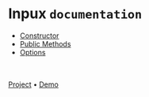 # Inpux `documentation`
- [Constructor](https://github.com/GuiferrSouza/inpux/blob/main/docs/constructor.md)
- [Public Methods](https://github.com/GuiferrSouza/inpux/blob/main/docs/public-methods.md)
- [Options](https://github.com/GuiferrSouza/inpux/blob/main/docs/options.md)

\
\
[Project](https://github.com/GuiferrSouza/inpux) • [Demo](guiferrsouza.github.io/inpux/)
